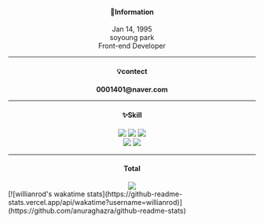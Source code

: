 <div align="center">
<h4>🎈Information</h4>
<p>Jan 14, 1995<br>
soyoung park<br>
Front-end Developer</p>
<hr>
<h4>💡contect<h4>
0001401@naver.com</p>

<hr>
<h4>✨Skill</h4>
<img src="https://img.shields.io/badge/HTML5-E34F26?style=flat-square&logo=HTML5&logoColor=white"/> <img src="https://img.shields.io/badge/CSS3-1572B6?style=flat-square&logo=CSS3&logoColor=white"/> <img src="https://img.shields.io/badge/styled-components-DB7093?style=flat-square&logo=styled-components&logoColor=white"/> <br/> <img src="https://img.shields.io/badge/JavaScript-F7DF1E?style=flat-square&logo=JavaScript&logoColor=white"/> <img src="https://img.shields.io/badge/React-61DAFB?style=flat-square&logo=React&logoColor=white"/>
<hr>
<h4>Total</h4>
<a href="https://hits.seeyoufarm.com"><img src="https://hits.seeyoufarm.com/api/count/incr/badge.svg?url=https%3A%2F%2Fgithub.com%2F0001401&count_bg=%23787878&title_bg=%23F1A7A7&icon=&icon_color=%23E7E7E7&title=hits&edge_flat=true"/></a>
</div>
[![willianrod's wakatime stats](https://github-readme-stats.vercel.app/api/wakatime?username=willianrod)](https://github.com/anuraghazra/github-readme-stats)
